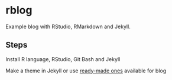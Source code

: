 # rblog
Example blog with RStudio, RMarkdown and Jekyll.

## Steps
<p>Install R language, RStudio, Git Bash and Jekyll</p>
<p>Make a theme in Jekyll or use <a target="_blank" href="http://jekyllthemes.org/">ready-made ones</a> available for blog</p>

